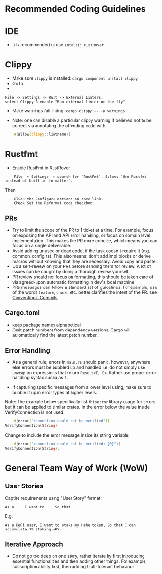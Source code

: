 # Recommended Coding Guidelines

# IDE

- It is recommended to use `Intellij RustRover`

# Clippy

- Make sure `clippy` is installed: `cargo component install clippy`
- Go to
-

```
File -> Settings -> Rust -> External Linters, 
select Clippy & enable "Run external linter on the fly"

```

- Make warnings fail linting:
  `cargo clippy -- -D warnings`

- Note: one can disable a particular clippy warning if believed not to be correct via annotating
  the offending code with

```rust
    #[allow(clippy::lintname)]
```

# Rustfmt

- Enable RustFmt in RustRover

```
    File -> Settings -> search for `RustFmt`. Select `Use Rustfmt instead of built-in formatter`.
```

Then

```
    Click the Configure actions on save link.
    Check Set the Reformat code checkbox.
```

## PRs

- Try to limit the scope of the PR to 1 ticket at a time. For example, focus on exposing the API and API error handling,
  or focus on domain level implementation. This makes the PR more concise, which means you can focus on a single
  deliverable.
- Avoid adding unused or dead code, if the task doesn't require it (e.g. common_config.rs). This also means: don't add
  impl blocks or derive macros without knowing that they are necessary. Avoid copy and paste.
- Do a self-review on your PRs before sending them for review. A lot of issues can be caught by doing a thorough review
  yourself.
- PR review should not focus on formatting, this should be taken care of via agreed-upon automatic formatting in
  dev's local machine
- PRs messages can follow a standard set of guidelines. For example, use of the words `feature`, `chore`, etc. better
  clarifies the intent of the PR.
  see [Conventional Commits](https://www.conventionalcommits.org/en/v1.0.0-beta.2/)

## Cargo.toml

- keep package names alphabetical
- Omit patch numbers from dependency versions. Cargo will automatically find the latest patch number.

## Error Handling

- As a general rule, errors in `main.rs` should panic, however, anywhere else errors must be bubbled up and handled i.e.
  do not simply use `unwrap` on expressions that return `Result<T, E>`. Rather use proper error handling syntax sucha
  as `?`.

- If capturing specific messages from a lower level using, make sure to bubble it up in error types at higher levels.

Note: The example below specifically list `thiserror` library usage for errors but it can be applied to similar crates.
In the error below the value inside VerifyConnection is not used.

```rust
    #[error("connection could not be verified")]
VerifyConnection(String)
```

Change to include the error message inside its string variable:

```rust
    #[error("connection could not be verified: {0}")]
VerifyConnection(String),
```

# General Team Way of Work (WoW)

## User Stories

Captire requirements using "User Story" format:

```
As a..., I want to..., So that ...
```

E.g.

```
As a DeFi user, I want to stake my Hehe token, So that I can accumulate 7% staking APY.
```

## Iterative Approach

- Do not go too deep on one story, rather iterate by first introducing essential functionalities
  and then adding other things. For example, subscription ability first, then adding fault-tolerant behaviour


